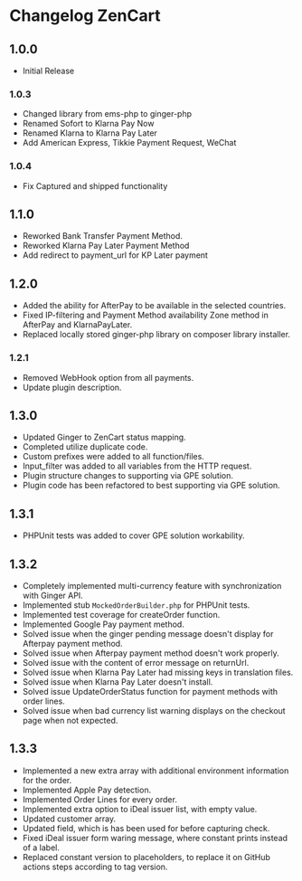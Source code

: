 # Changelog ZenCart

## 1.0.0 ##

* Initial Release

### 1.0.3 ###

* Changed library from ems-php to ginger-php
* Renamed Sofort to Klarna Pay Now
* Renamed Klarna to Klarna Pay Later
* Add American Express, Tikkie Payment Request, WeChat 

### 1.0.4 ###

* Fix Captured and shipped functionality

## 1.1.0 ##

* Reworked Bank Transfer Payment Method.
* Reworked Klarna Pay Later Payment Method
* Add redirect to payment_url for KP Later payment

## 1.2.0 ##

* Added the ability for AfterPay to be available in the selected countries.
* Fixed IP-filtering and Payment Method availability Zone method in AfterPay and KlarnaPayLater.
* Replaced locally stored ginger-php library on composer library installer.

### 1.2.1 ###

* Removed WebHook option from all payments.
* Update plugin description.

## 1.3.0 ## 

* Updated Ginger to ZenCart status mapping.
* Completed utilize duplicate code.
* Custom prefixes were added to all function/files.
* Input_filter was added to all variables from the HTTP request.
* Plugin structure changes to supporting via GPE solution.
* Plugin code has been refactored to best supporting via GPE solution.

## 1.3.1 ##

* PHPUnit tests was added to cover GPE solution workability.

## 1.3.2 ##

* Completely implemented multi-currency feature with synchronization with Ginger API.
* Implemented stub `MockedOrderBuilder.php` for PHPUnit tests.
* Implemented test coverage for createOrder function.
* Implemented Google Pay payment method.  
* Solved issue when the ginger pending message doesn't display for Afterpay payment method.
* Solved issue when Afterpay payment method doesn't work properly.
* Solved issue with the content of error message on returnUrl.
* Solved issue when Klarna Pay Later had missing keys in translation files.
* Solved issue when Klarna Pay Later doesn't install.
* Solved issue UpdateOrderStatus function for payment methods with order lines.
* Solved issue when bad currency list warning displays on the checkout page when not expected.

## 1.3.3 ##

* Implemented a new extra array with additional environment information for the order.
* Implemented Apple Pay detection.
* Implemented Order Lines for every order.
* Implemented extra option to iDeal issuer list, with empty value.
* Updated customer array.
* Updated field, which is has been used for before capturing check.
* Fixed iDeal issuer form waring message, where constant prints instead of a label.
* Replaced constant version to placeholders, to replace it on GitHub actions steps according to tag version. 